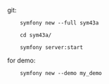 
git:

        symfony new --full sym43a

        cd sym43a/
        
        symfony server:start

for demo:

		symfony new --demo my_demo
		